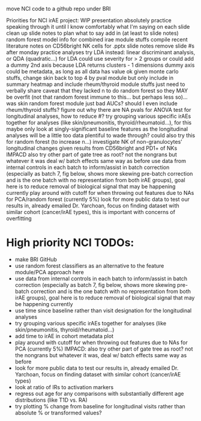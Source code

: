 move NCI code to a github repo under BRI

Priorities for NCI irAE project:
WIP presentation
absolutely practice speaking through it until I know comfortably what I'm saying on each slide
clean up slide notes to plan what to say
add in (at least to slide notes) random forest model info for combined irae module stuffs
compile recent literature notes on CD56bright NK cells for .pptx slide notes
remove slide #s after monday practice
analyses
try LDA instead: linear discriminant analysis, or QDA (quadratic…)
for LDA could use severity for > 2 groups or could add a dummy 2nd axis
because LDA returns clusters - 1 dimensions
dummy axis could be metadata, as long as all data has value
ok given monte carlo stuffs, change skin back to top 4 by pval module but only include in summary heatmap and include rheum/thyroid module stuffs just need to verbally share caveat that they lacked n to do random forest so they MAY be overfit (not that random forest immune to this... but perhaps less so)... was skin random forest module just bad AUCs? should I even include rheum/thyroid stuffs?
figure out why there are NA pvals for ANOVA test for longitudinal analyses, how to reduce #?
try grouping various specific irAEs together for analyses (like skin/pneumonitis, thyroid/rheumatoid…), for this maybe only look at singly-significant baseline features as the longitudinal analyses will be a little too data plentiful to wade through? could also try this for random forest (to increase n...)
investigate NK of non-granulocytes’ longitudinal changes given results from CD56bright and PD1+ of NKs
IMPACD
also try other part of gate tree as root? not the nongrans but whatever it was
deal w/ batch effects same way as before
use data from internal controls in each batch to inform/assist in batch correction (especially as batch 7, fig below, shows more skewing pre-batch correction and is the one batch with no representation from both irAE groups), goal here is to reduce removal of biological signal that may be happening currently
play around with cutoff for when throwing out features due to NAs for PCA/random forest (currently 5%)
look for more public data to test our results in, already emailed Dr. Yarchoan, focus on finding dataset with similar cohort (cancer/irAE types), this is important with concerns of overfitting

# High priority NCI TODOs:
 - make BRI GitHub
 - use random forest classifiers as an alternative to the feature module/PCA approach here
 - use data from internal controls in each batch to inform/assist in batch correction (especially as batch 7, fig below, shows more skewing pre-batch correction and is the one batch with no representation from both irAE groups), goal here is to reduce removal of biological signal that may be happening currently
 - use time since baseline rather than visit designation for the longitudinal analyses
 - try grouping various specific irAEs together for analyses (like skin/pneumonitis, thyroid/rheumatoid…)
 - add time to irAE in cohort metadata plot
 - play around with cutoff for when throwing out features due to NAs for PCA (currently 5%)
IMPACD: also try other part of gate tree as root? not the nongrans but whatever it was, deal w/ batch effects same way as before
 - look for more public data to test our results in, already emailed Dr. Yarchoan, focus on finding dataset with similar cohort (cancer/irAE types)
 - look at ratio of IRs to activation markers
 - regress out age for any comparisons with substantially different age distributions (like T1D vs. RA)
 - try plotting % change from baseline for longitudinal visits rather than absolute % or transformed values?